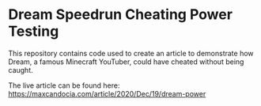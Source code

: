 # Dream Speedrun Cheating Power Testing

This repository contains code used to create an article to demonstrate how Dream, a famous Minecraft YouTuber, could have cheated without being caught.

The live article can be found here: https://maxcandocia.com/article/2020/Dec/19/dream-power